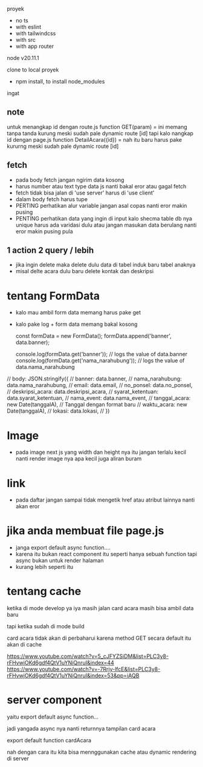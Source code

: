 proyek

- no ts
- with eslint
- with tailwindcss
- with src
- with app router

node v20.11.1

clone to local proyek

- npm install, to install node_modules

ingat

## note

untuk menangkap id dengan route.js function GET(param) = ini memang tanpa tanda kurung meski sudah pale dynamic route [id]
tapi kalo nangkap id dengan page.js function DetailAcara({id}) = nah itu baru harus pake kururng meski sudah pale dynamic route [id]

## fetch

- pada body fetch jangan ngirim data kosong
- harus number atau text type data js nanti bakal eror atau gagal fetch
- fetch tidak bisa jalan di 'use server' harus di 'use client'
- dalam body fetch harus tupe
- PERTING perhatikan alur variable jangan asal copas nanti eror makin pusing
- PENTING perhatikan data yang ingin di input kalo shecma table db nya unique harus ada varidasi dulu atau jangan masukan data berulang nanti eror makin pusing pula

## 1 action 2 query / lebih

- jika ingin delete maka delete dulu data di tabel induk baru tabel anaknya
- misal delte acara dulu baru delete kontak dan deskripsi

# tentang FormData

- kalo mau ambil form data memang harus pake get
- kalo pake log + form data memang bakal kosong

  const formData = new FormData();
  formData.append('banner', data.banner);

  console.log(formData.get('banner')); // logs the value of data.banner
  console.log(formData.get('nama_narahubung')); // logs the value of data.nama_narahubung

// body: JSON.stringify({
// banner: data.banner,
// nama_narahubung: data.nama_narahubung,
// email: data.email,
// no_ponsel: data.no_ponsel,
// deskripsi_acara: data.deskripsi_acara,
// syarat_ketentuan: data.syarat_ketentuan,
// nama_event: data.nama_event,
// tanggal_acara: new Date(tanggalA), // Tanggal dengan format baru
// waktu_acara: new Date(tanggalA),
// lokasi: data.lokasi,
// })

# Image

- pada image next js yang width dan height nya itu jangan terlalu kecil nanti render image nya apa kecil juga aliran buram

# link

- pada <link>daftar</link> jangan sampai tidak mengetik href atau atribut lainnya nanti akan eror

# jika anda membuat file page.js

- janga export default async function....
- karena itu bukan react component itu seperti hanya sebuah function tapi async bukan untuk render halaman
- kurang lebih seperti itu

# tentang cache

ketika di mode develop ya iya masih jalan card acara masih bisa ambil data baru

tapi ketika sudah di mode build

card acara tidak akan di perbaharui karena method GET secara default itu akan di cache

https://www.youtube.com/watch?v=5_cJFYZSiDM&list=PLC3y8-rFHvwjOKd6gdf4QtV1uYNiQnruI&index=44
https://www.youtube.com/watch?v=-7Rrjy-lfcE&list=PLC3y8-rFHvwjOKd6gdf4QtV1uYNiQnruI&index=53&pp=iAQB

# server component

yaitu export default async function...

jadi yangada async nya nanti
returnnya tampilan card acara

export default function cardAcara

nah dengan cara itu kita bisa mennggunakan cache atau dynamic rendering di server

